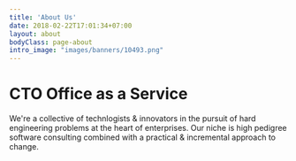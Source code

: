 ```yaml
---
title: 'About Us'
date: 2018-02-22T17:01:34+07:00
layout: about
bodyClass: page-about
intro_image: "images/banners/10493.png"
---
```


# CTO Office as a Service

We're a collective of technlogists & innovators in the pursuit of hard engineering problems at the heart of enterprises. Our niche is high pedigree software consulting combined with a practical & incremental approach to change. 

